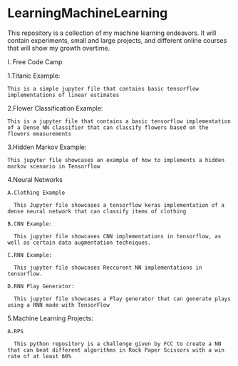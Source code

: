 # LearningMachineLearning
This repository is a collection of my machine learning endeavors. It will contain experiments, small and large projects, and different online courses that will show my growth overtime.

I. Free Code Camp

  1.Titanic Example:
  
    This is a simple jupyter file that contains basic tensorflow implementations of linear estimates
    
  2.Flower Classification Example:
  
    This is a jupyter file that contains a basic tensorflow implementation of a Dense NN classifier that can classify flowers based on the flowers measurements
    
  3.Hidden Markov Example:
  
    This jupyter file showcases an example of how to implements a hidden markov scenario in Tensorflow
    
  4.Neural Networks
  
    A.Clothing Example
    
      This Jupyter file showcases a tensorflow keras implementation of a dense neural network that can classify items of clothing
      
    B.CNN Example:
    
      This jupyter file showcases CNN implementations in tensorflow, as well as certain data augmentation techniques. 
      
    C.RNN Example:
    
      This jupyter file showcases Reccurent NN implementations in tensorflow.
      
    D.RNN Play Generator:
    
      This jupyter file showcases a Play generator that can generate plays using a RNN made with TensorFlow
      
  5.Machine Learning Projects:
  
    A.RPS
    
      This python repository is a challenge given by FCC to create a NN that can beat different algorithms in Rock Paper Scissors with a win rate of at least 60%
